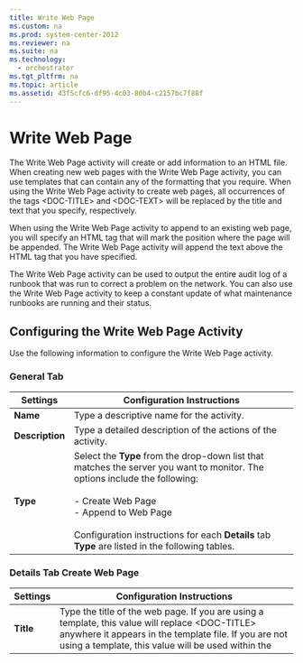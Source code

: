 ```yaml
---
title: Write Web Page
ms.custom: na
ms.prod: system-center-2012
ms.reviewer: na
ms.suite: na
ms.technology: 
  - orchestrator
ms.tgt_pltfrm: na
ms.topic: article
ms.assetid: 43f5cfc6-df95-4c03-80b4-c2157bc7f88f
---
```

# Write Web Page
The Write Web Page activity will create or add information to an HTML file. When creating new web pages with the Write Web Page activity, you can use templates that can contain any of the formatting that you require. When using the Write Web Page activity to create web pages, all occurrences of the tags <DOC\-TITLE> and <DOC\-TEXT> will be replaced by the title and text that you specify, respectively.

When using the Write Web Page activity to append to an existing web page, you will specify an HTML tag that will mark the position where the page will be appended. The Write Web Page activity will append the text above the HTML tag that you have specified.

The Write Web Page activity can be used to output the entire audit log of a runbook that was run to correct a problem on the network. You can also use the Write Web Page activity to keep a constant update of what maintenance runbooks are running and their status.

## Configuring the Write Web Page Activity
Use the following information to configure the Write Web Page activity.

### General Tab

|Settings|Configuration Instructions|
|------------|------------------------------|
|**Name**|Type a descriptive name for the activity.|
|**Description**|Type a detailed description of the actions of the activity.|
|**Type**|Select the **Type** from the drop\-down list that matches the server you want to monitor. The options include the following:<br /><br />-   Create Web Page<br />-   Append to Web Page<br /><br />Configuration instructions for each **Details** tab **Type** are listed in the following tables.|

### Details Tab Create Web Page

|Settings|Configuration Instructions|
|------------|------------------------------|
|**Title**|Type the title of the web page. If you are using a template, this value will replace <DOC\-TITLE> anywhere it appears in the template file. If you are not using a template, this value will be used within the <TITLE> tag in the header of the HTML file.|
|**Text**|Type the text of the web page. If you are using a template, this value will replace <DOC\-TEXT> anywhere it appears in the template file. If you are not using a template, this value will be used within the <BODY> tag in the header of the HTML file.|
|**Template**|Type the path and file name of the template file that you are using. You can also use the ellipsis **\(...\)** button to browse for the file.|
|**Folder**|Type the path of the folder where you want the web page to be created.|
|**File name**|Select to specify the file name of the web page that will be created.|
|**Create a file with a unique name**|Select to automatically generate a unique name for the web page when it is created. This file will have the extension .html.|

### Details Tab Append to Web Page

|Settings|Configuration Instructions|
|------------|------------------------------|
|**Tag**|Type the tag that will mark the point where the page will be appended. It is recommended to use the default tag <OP\-TAG\-APPEND\-WEB>.|
|**Text**|Type the text that will be appended to the web page.|
|**Web page**|Type the path and file name of the web page file that you are appending. You can also use the ellipsis **\(...\)** button to browse for the file.|

### Published Data
The following table lists the published data items.

|Item|Description|
|--------|---------------|
|Full path and name of Web Page|The full path of the HTML file that was created or appended.|
|Source text of the web page created|The text contained within the HTML file.|
|Title to add to the created web page|The title that was added to the web page. This published data is only available when **Create Web Page** is selected on the **General** tab.|
|Text to add to the web page|The text that was added to the web page. This value is determined by the **Text** field in both the **Create Web Page** and **Append to Web Page** modes.|

